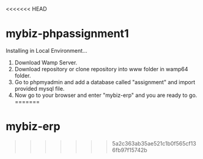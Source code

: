 <<<<<<< HEAD
# mybiz-phpassignment1

Installing in Local Environment...

1. Download Wamp Server.
2. Download repository or clone repository into www folder in wamp64 folder.
3. Go to phpmyadmin and add a database called "assignment" and import provided mysql file.
4. Now go to your browser and enter "mybiz-erp" and you are ready to go.
=======
# mybiz-erp
>>>>>>> 5a2c363ab35ae521c1b0f565cf136fb97f15742b
